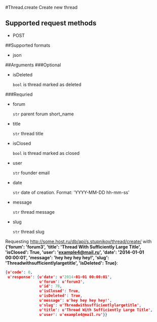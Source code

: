 #Thread.create
Create new thread

## Supported request methods 
* POST

##Supported formats
* json

##Arguments
###Optional
* isDeleted

   ```bool``` is thread marked as deleted


###Requried
* forum

   ```str``` parent forum short_name
* title

   ```str``` thread title
* isClosed

   ```bool``` is thread marked as closed
* user

   ```str``` founder email
* date

   ```str``` date of creation. Format: 'YYYY-MM-DD hh-mm-ss'
* message

   ```str``` thread message
* slug

   ```str``` thread slug


Requesting http://some.host.ru/db/api/s.stupnikov/thread/create/ with **{'forum': 'forum3', 'title': 'Thread With Sufficiently Large Title', 'isClosed': True, 'user': 'example4@mail.ru', 'date': '2014-01-01 00:00:01', 'message': 'hey hey hey hey!', 'slug': 'Threadwithsufficientlylargetitle', 'isDeleted': True}**:
```json
{u'code': 0,
 u'response': {u'date': u'2014-01-01 00:00:01',
               u'forum': u'forum3',
               u'id': 78,
               u'isClosed': True,
               u'isDeleted': True,
               u'message': u'hey hey hey hey!',
               u'slug': u'Threadwithsufficientlylargetitle',
               u'title': u'Thread With Sufficiently Large Title',
               u'user': u'example4@mail.ru'}}
```
